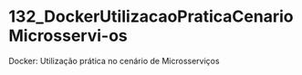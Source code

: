 # 132_DockerUtilizacaoPraticaCenarioMicrosservi-os
Docker: Utilização prática no cenário de Microsserviços

